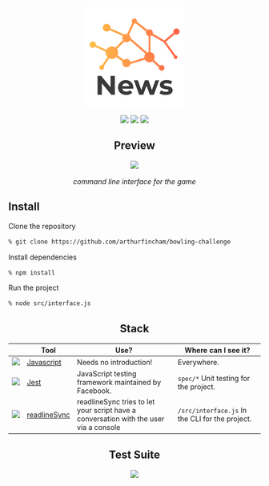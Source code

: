 <div align="center">

<img src="images/logo.png" width="200px">

![](https://img.shields.io/github/last-commit/arthurfincham/bowling-challenge)
![](https://img.shields.io/github/languages/count/arthurfincham/bowling-challenge)
![](https://img.shields.io/github/languages/code-size/arthurfincham/bowling-challenge)


<h2>Preview</h2>

<img src="images/preview.gif" width="400px">

_command line interface for the game_

</div>

## Install
Clone the repository
``` bash
% git clone https://github.com/arthurfincham/bowling-challenge
```
Install dependencies
``` bash
% npm install
```
Run the project
``` bash
% node src/interface.js
```
<div align="center">
<h2>Stack</h2>

|                                                        | Tool                                                 | Use?                                       | Where can I see it?                                                  |
|--------------------------------------------------------|------------------------------------------------------|--------------------------------------------|----------------------------------------------------------------------|
| <img src="https://upload.wikimedia.org/wikipedia/commons/thumb/9/99/Unofficial_JavaScript_logo_2.svg/480px-Unofficial_JavaScript_logo_2.svg.png" height="auto" width="60">       | [Javascript](https://www.javascript.com/)                         | Needs no introduction!                     | Everywhere.                              |
| <img src="https://seeklogo.com/images/J/jest-logo-F9901EBBF7-seeklogo.com.png" height="auto" width="60">    | [Jest](https://jestjs.io/) | JavaScript testing framework maintained by Facebook.    |  ```spec/*``` Unit testing for the project.                |
| <img src="https://authy.com/wp-content/uploads/npm-logo.png" height="auto" width="70">       | [readlineSync](https://www.npmjs.com/package/readline-sync)                         | readlineSync tries to let your script have a conversation with the user via a console                   | ```/src/interface.js``` In the CLI for the project.                             |

<h2>Test Suite</h2>

<img src="images/bowling_coverage.gif" width="400px">


</div>
